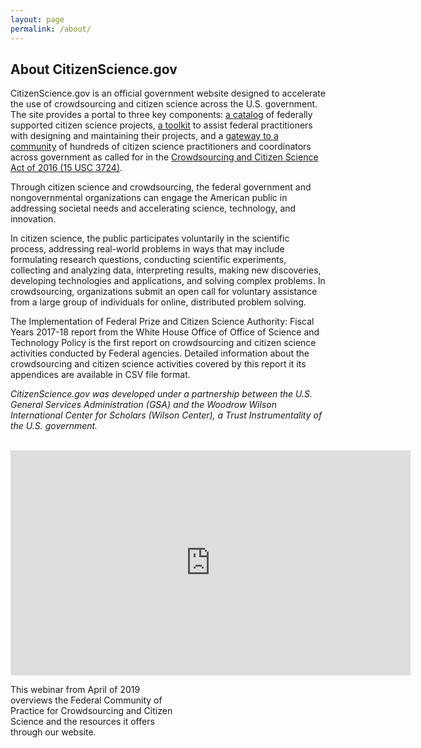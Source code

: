 ```yaml
---
layout: page
permalink: /about/
---
```


## About CitizenScience.gov


CitizenScience.gov is an official government website designed to accelerate the use of crowdsourcing and citizen science across the U.S. government. The site provides a portal to three key components: <a href="{{ site.baseurl }}/catalog/" target="blank" rel="noopener">a catalog</a> of federally supported citizen science projects, <a href="{{ site.baseurl }}/toolkit">a toolkit</a> to assist federal practitioners with designing and maintaining their projects, and a <a href="{{ site.baseurl }}/about/community-of-practice/">gateway to a community</a> of hundreds of citizen science practitioners and coordinators across government as called for in the [Crowdsourcing and Citizen Science Act of 2016 (15 USC 3724)](http://bit.ly/2BlulAG).

Through citizen science and crowdsourcing, the federal government and nongovernmental organizations can engage the American public in addressing societal needs and accelerating science, technology, and innovation.

In citizen science, the public participates voluntarily in the scientific process, addressing real-world problems in ways that may include formulating research questions, conducting scientific experiments, collecting and analyzing data, interpreting results, making new discoveries, developing technologies and applications, and solving complex problems. In crowdsourcing, organizations submit an open call for voluntary assistance from a large group of individuals for online, distributed problem solving.

The Implementation of Federal Prize and Citizen Science Authority: Fiscal Years 2017-18 report from the White House Office of Office of Science and Technology Policy is the first report on crowdsourcing and citizen science activities conducted by Federal agencies. Detailed information about the crowdsourcing and citizen science activities covered by this report it its appendices are available in CSV file format. 

*CitizenScience.gov was developed under a partnership between the U.S. General Services Administration (GSA) and the Woodrow Wilson International Center for Scholars (Wilson Center), a Trust Instrumentality of the U.S. government.*
<br>
<br>

<iframe width="640" height="360" src="https://www.youtube.com/embed/Kx1kSJ4y-7s" frameborder="0" allow="accelerometer; autoplay; encrypted-media; gyroscope; picture-in-picture" allowfullscreen></iframe>
<p class="image-caption" style="text-align: left; width: 55%;">This webinar from April of 2019 overviews the Federal Community of Practice for Crowdsourcing and Citizen Science and the resources it offers through our website.</p>

<br>
<br>
<br>
<br>
<br>
<br>
<br>
<br>
<br>
<br>
<br>
<br>
<br>
<br>
<br>
<br>





